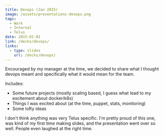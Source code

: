 ```yaml
---
title: Devops (Jan 2015)
image: /assets/presentations-devops.png
tags:
  - Work
  - Internal
  - Telus
date: 2015-01-01
link: /decks/devops/
links:
  - type: slides
    url: /decks/devops/
---
```


Encouraged by my manager at the time, we decided to share what I thought devops meant and specifically what it would mean for the team.

Includes:

*   Some future projects (mostly scaling based, I guess what lead to my excitement about docker/k8s)
*   Things I was excited about (at the time, puppet, stats, monitoring)
*   Some lofty ideas

I don't think anything was very Telus specific. I'm pretty proud of this one, was kind of my first time making slides, and the presentation went over so well. People even laughed at the right time.
